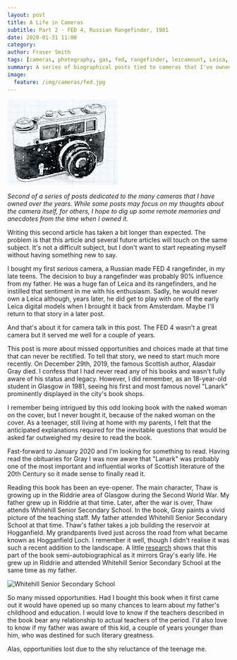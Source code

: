 ```yaml
---
layout: post
title: A Life in Cameras
subtitle: Part 2 - FED 4, Russian Rangefinder, 1981
date: 2020-01-31 11:00
category:
author: Fraser Smith
tags: [cameras, photography, gas, fed, rangefinder, leicamount, Leica, biographical, Whitehill Senior Secondary School, Riddrie, Glasgow, Alasdair Gray, Lanark]
summary: A series of biographical posts tied to cameras that I've owned
image:
  feature: /img/cameras/fed.jpg
---
```

<img src="/img/cameras/fed.jpg" style="width: 250px;" />

_Second of a series of posts dedicated to the many cameras that I have owned over the years. While some posts may focus on my thoughts about the camera itself, for others, I hope to dig up some remote memories and anecdotes from the time when I owned it._
<!--more-->

Writing this second article has taken a bit longer than expected. The problem is that this article and several future articles will touch on the same subject. It's not a difficult subject, but I don't want to start repeating myself without having something new to say.

I bought my first _serious_ camera, a Russian made FED 4 rangefinder, in my late teens. The decision to buy a rangefinder was probably 90% influence from my father. He was a huge fan of Leica and its rangefinders, and he instilled that sentiment in me with his enthusiasm. Sadly, he would never own a Leica although, years later, he did get to play with one of the early Leica digital models when I brought it back from Amsterdam. Maybe I'll return to that story in a later post.

And that's about it for camera talk in this post. The FED 4 wasn't a great camera but it served me well for a couple of years.

This post is more about missed opportunities and choices made at that time that can never be rectified. To tell that story, we need to start much more recently. On December 29th, 2019, the famous Scottish author, Alasdair Gray died. I confess that I had never read any of his books and wasn't fully aware of his status and legacy. However, I did remember, as an 18-year-old student in Glasgow in 1981, seeing his first and most famous novel "Lanark" prominently displayed in the city's book shops.

I remember being intrigued by this odd looking book with the naked woman on the cover, but I never bought it, because of the naked woman on the cover. As a teenager, still living at home with my parents, I felt that the anticipated explanations required for the inevitable questions that would be asked far outweighed my desire to read the book.

Fast-forward to January 2020 and I'm looking for something to read. Having read the obituaries for Gray I was now aware that "Lanark" was probably one of the most important and influential works of Scottish literature of the 20th Century so it made sense to finally read it.

Reading this book has been an eye-opener. The main character, Thaw is growing up in the Riddrie area of Glasgow during the Second World War. My father grew up in Riddrie at that time. Later, after the war is over, Thaw attends Whitehill Senior Secondary School. In the book, Gray paints a vivid picture of the teaching staff. My father attended Whitehill Senior Secondary School at that time. Thaw's father takes a job building the reservoir at Hogganfield. My grandparents lived just across the road from what became known as Hogganfield Loch. I remember it well, though I didn't realise it was such a recent addition to the landscape. A little [research](https://www.wikiwand.com/en/Alasdair_Gray) shows that this part of the book semi-autobiographical as it mirrors Gray's early life. He grew up in Riddrie and attended Whitehill Senior Secondary School at the same time as my father.

<img src="https://i.pinimg.com/originals/a7/c1/31/a7c1315001ba76f3241159f45760e6a4.jpg" style="width: 250px;" title="Whitehill Senior Secondary School" alt="Whitehill Senior Secondary School"/>

So many missed opportunities. Had I bought this book when it first came out it would have opened up so many chances to learn about my father's childhood and education. I would love to know if the teachers described in the book bear any relationship to actual teachers of the period. I'd also love to know if my father was aware of this kid, a couple of years younger than him, who was destined for such literary greatness.

Alas, opportunities lost due to the shy reluctance of the teenage me.